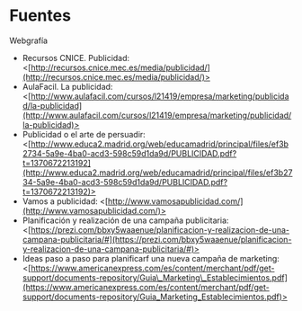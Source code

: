 # Fuentes

Webgrafía

*   Recursos CNICE. Publicidad: <[http://recursos.cnice.mec.es/media/publicidad/](http://recursos.cnice.mec.es/media/publicidad/)>
*   AulaFacil. La publicidad: <[http://www.aulafacil.com/cursos/l21419/empresa/marketing/publicidad/la-publicidad](http://www.aulafacil.com/cursos/l21419/empresa/marketing/publicidad/la-publicidad)>
*   Publicidad o el arte de persuadir: <[http://www.educa2.madrid.org/web/educamadrid/principal/files/ef3b2734-5a9e-4ba0-acd3-598c59d1da9d/PUBLICIDAD.pdf?t=1370672213192](http://www.educa2.madrid.org/web/educamadrid/principal/files/ef3b2734-5a9e-4ba0-acd3-598c59d1da9d/PUBLICIDAD.pdf?t=1370672213192)>
*   Vamos a publicidad: <[http://www.vamosapublicidad.com/](http://www.vamosapublicidad.com/)>
*   Planificación y realización de una campaña publicitaria: <[https://prezi.com/bbxy5waaenue/planificacion-y-realizacion-de-una-campana-publicitaria/#](https://prezi.com/bbxy5waaenue/planificacion-y-realizacion-de-una-campana-publicitaria/#)>
*   Ideas paso a paso para planificarf una nueva campaña de marketing: <[https://www.americanexpress.com/es/content/merchant/pdf/get-support/documents-repository/Guia\_Marketing\_Establecimientos.pdf](https://www.americanexpress.com/es/content/merchant/pdf/get-support/documents-repository/Guia_Marketing_Establecimientos.pdf)>